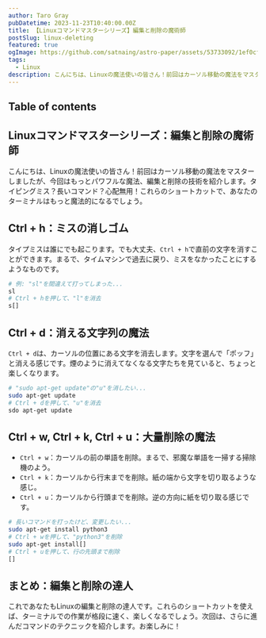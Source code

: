```yaml
---
author: Taro Gray
pubDatetime: 2023-11-23T10:40:00.00Z
title: 【Linuxコマンドマスターシリーズ】編集と削除の魔術師
postSlug: linux-deleting
featured: true
ogImage: https://github.com/satnaing/astro-paper/assets/53733092/1ef0cf03-8137-4d67-ac81-84a032119e3a
tags:
  - Linux
description: こんにちは、Linuxの魔法使いの皆さん！前回はカーソル移動の魔法をマスターしましたが、今回はもっとパワフルな魔法、編集と削除の技術を紹介します。タイピングミス？長いコマンド？心配無用！これらのショートカットで、あなたのターミナルはもっと魔法的になるでしょう。
---
```


## Table of contents

## Linuxコマンドマスターシリーズ：編集と削除の魔術師

こんにちは、Linuxの魔法使いの皆さん！前回はカーソル移動の魔法をマスターしましたが、今回はもっとパワフルな魔法、編集と削除の技術を紹介します。タイピングミス？長いコマンド？心配無用！これらのショートカットで、あなたのターミナルはもっと魔法的になるでしょう。

## Ctrl + h：ミスの消しゴム

タイプミスは誰にでも起こります。でも大丈夫、`Ctrl + h`で直前の文字を消すことができます。まるで、タイムマシンで過去に戻り、ミスをなかったことにするようなものです。

```bash
# 例: "sl"を間違えて打ってしまった...
sl
# Ctrl + hを押して、"l"を消去
s[]
```

## Ctrl + d：消える文字列の魔法

`Ctrl + d`は、カーソルの位置にある文字を消去します。文字を選んで「ポッフ」と消える感じです。煙のように消えてなくなる文字たちを見ていると、ちょっと楽しくなります。

```bash
# "sudo apt-get update"の"u"を消したい...
sudo apt-get update
# Ctrl + dを押して、"u"を消去
sdo apt-get update
```

## Ctrl + w, Ctrl + k, Ctrl + u：大量削除の魔法

- `Ctrl + w`：カーソルの前の単語を削除。まるで、邪魔な単語を一掃する掃除機のよう。
- `Ctrl + k`：カーソルから行末までを削除。紙の端から文字を切り取るような感じ。
- `Ctrl + u`：カーソルから行頭までを削除。逆の方向に紙を切り取る感じです。

```bash
# 長いコマンドを打ったけど、変更したい...
sudo apt-get install python3
# Ctrl + wを押して、"python3"を削除
sudo apt-get install[]
# Ctrl + uを押して、行の先頭まで削除
[]
```

## まとめ：編集と削除の達人

これであなたもLinuxの編集と削除の達人です。これらのショートカットを使えば、ターミナルでの作業が格段に速く、楽しくなるでしょう。次回は、さらに進んだコマンドのテクニックを紹介します。お楽しみに！
